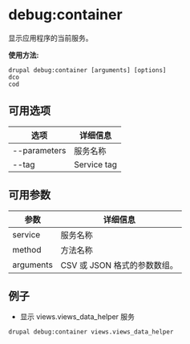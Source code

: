 # debug:container
显示应用程序的当前服务。

**使用方法:**
```
drupal debug:container [arguments] [options]
dco
cod
```

## 可用选项
选项 | 详细信息
-------|-------------
--parameters | 服务名称
--tag | Service tag 

## 可用参数
参数 | 详细信息
---------|-------------
service | 服务名称
method | 方法名称
arguments | CSV 或 JSON 格式的参数数组。

## 例子
* 显示 views.views_data_helper 服务
```
drupal debug:container views.views_data_helper
```
